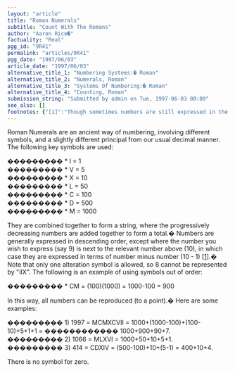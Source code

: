 ```yaml
---
layout: "article"
title: "Roman Numerals"
subtitle: "Count With The Romans"
author: "Aaron Rice�"
factuality: "Real"
pgg_id: "9R41"
permalink: "articles/9R41"
pgg_date: "1997/06/03"
article_date: "1997/06/03"
alternative_title_1: "Numbering Systems:� Roman"
alternative_title_2: "Numerals, Roman"
alternative_title_3: "Systems Of Numbering:� Roman"
alternative_title_4: "Counting, Roman"
submission_string: "Submitted by admin on Tue, 1997-06-03 00:00"
see_also: []
footnotes: {"[1]":"Though sometimes numbers are still expressed in the first way, such ��� as in one representation of 4 (\"IIII\"), whereas the \"normal\" is \"IV\" ��� (5 - 1)."}
---
```

<div>
<p>Roman Numerals are an ancient way of numbering, involving different symbols, and a slightly different principal from our usual decimal manner. The following key symbols are used:</p>
<p>��������� * I = 1<br>
��������� * V = 5<br>
��������� * X = 10<br>
��������� * L = 50<br>
��������� * C = 100<br>
��������� * D = 500<br>
��������� * M = 1000</p>
<p>They are combined together to form a string, where the progressively decreasing numbers are added together to form a total.� Numbers are generally expressed in descending order, except where the number you wish to express (say 9) is next to the relevant number above (10), in which case they are expressed in terms of number minus number (10 - 1) <a href="#footnotes.1" class="footnote-link">[1]</a>.� Note that only one alteration symbol is allowed, so 8 cannot be represented by "IIX". The following is an example of using symbols out of order:</p>
<p>��������� * CM = (100)(1000) = 1000-100 = 900</p>
<p>In this way, all numbers can be reproduced (to a point).� Here are some examples:</p>
<p>��������� 1) 1997 = MCMXCVII = 1000+(1000-100)+(100-10)+5+1+1 = ������������ 1000+900+90+7.<br>
��������� 2) 1066 = MLXVI = 1000+50+10+5+1.<br>
��������� 3) 414 = CDXIV = (500-100)+10+(5-1) = 400+10+4.</p>
<p>There is no symbol for zero.</p>
</div>
